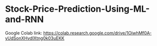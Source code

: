# Stock-Price-Prediction-Using-ML-and-RNN
Google Colab link: https://colab.research.google.com/drive/1OiwhMf0A-yUdSonXHvdIXtng0k03uEKK
